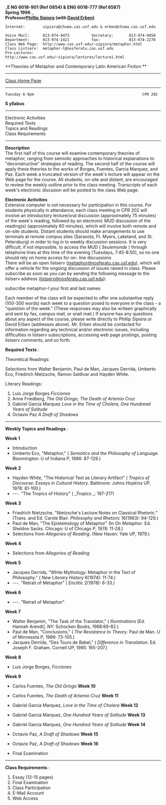 _**E NG 6018-901 (Ref 0854) & ENG 6018-777 (Ref 6587)  
Spring 1996** _  
**Professor[Phillip Sipiora](mailto:sipiora@chuma.cas.usf.edu) (with [David
Erben](mailto:erben@chuma.cas.usf.edu))**  

    
    
    Internet:        sipiora@chuma.cas.usf.edu & erben@chuma.cas.usf.edu
    
    Voice Mail:      813-974-9473          Secretary:       813-974-9458
    Department:      813-974-2421          fax:             813-974-2270
    Class Web Page:  http://www.cas.usf.edu/~sipiora/metaphor.html
    Class Listserv:  metaphor-l@nosferatu.cas.usf.edu
    Pre-Lectures:    http://www.cas.usf.edu/~sipiora/lectures/lecture1.html
    

  
**Theories of Metaphor and Contemporary Latin American Fiction **

* * *

[Class Home Page](indexm.html)

* * *
    
    
    Tuesday 6-9pm                                                 CPR 202
    

**S yllabus**

* * *

Electronic Activities  
Required Texts  
Topics and Readings  
Class Requirements  

* * *

**Description**  
The first half of this course will examine contemporary theories of metaphor,
ranging from semiotic approaches to historical explanations to
"deconstructive" strategies of reading. The second half of the course will
apply these theories to the works of Borges, Fuentes, Garcia Marquez, and Paz.
Each week a truncated version of the week's lecture will appear on the Web
page for the course. All students, on-site and distant, are encouraged to
review the weekly outline prior to the class meeting. Transcripts of each
week's electronic discssion will be posted to the class Web page.

**Electronic Activities**  
Extensive computer is not necessary for participation in this course. For
students physically in attendance, each class meeting in CPR 202 will involve
an introductory lecture/oral discussion (approximately 75 minutes) of the
week's reading, followed by an electronic MUD discussion of the reading(s)
(approximately 60 minutes), which will involve both remote and on-site
students. Distant students should make arrangements to use terminals at remote
compus sites (Sarasota, Ft. Myers, Lakeland, and St. Petersburg) in order to
log in to weekly discussion sessions. It is very difficult, if not impossible,
to access the MUD ( _Seulemonde_ ) through telephone lines at this time of the
evening (Tuesdays, 7:45-8:50), so no one should rely on home access for on-
line discussions  
There will be an open listserv (metaphor@nosferatu.cas.usf.edu), which will
offer a vehicle for the ongoing discussion of issues raised in class. Please
subscribe as soon as you can by sending the following message to the listserv
address (listserv@nosferatu.cas.usf.edu):

subscribe metaphor-l your first and last names

Each member of the class will be expected to offer one substantive reply
(100-300 words) each week to a question posed to everyone in the class - a
"question of the week." (These responses may also be writeen graphically and
sent by fax, campus mail, or snail mail.) If anyone has any questions about
any aspect of the course, please write directly to Phillip Sipiora or David
Erben (addresses above). Mr. Erben should be contacted for information
regarding any technical and/or electronic issues, including difficulties in
listserv subscriptions, accessing web page postings, posting listserv
comments, and so forth.

**Required Texts** :

Theoretical Readings:

Selections from Walter Benjamin, Paul de Man, Jacques Derrida, Umberto Eco,
Friedrich Nietzsche, Ramon Saldivar and Hayden White.

Literary Readings:

  1. Luis Jorge Borges _Ficciones_
  2. Anne Friedberg, _The Old Gringo, The Death of Artemio Cruz_
  3. Gabriel Garcia Marquez _Love in the Time of Cholera, One Hundread Years of Solitude_
  4. Octavio Paz _A Draft of Shadows_

* * *

**Weekly Topics and Readings** :

**Week 1**

  * Introduction 
  * Umberto Eco, "Metaphor," ( _Semiotics and the Philosophy of Language_. Bloomington: U of Indiana P, 1986: 87-129.) 

**Week 2**

  * Hayden White, "The Historical Text as Literary Artifact" ( _Tropics of Discourse: Essays in Cultural History_. Baltimore: Johns Hopkins UP, 1978: 81-100.) 
  * \---. "The Tropics of History" ( _Tropics _: 197-217)

**Week 3**

  * Friedrich Nietzsche, "Nietzsche's Lecture Notes on Classical Rhetoric." (Trans. and Ed. Carole Blair. _Philosophy and Rhetoric_ 16(1983): 94-129.) 
  * Paul de Man, "The Epistemology of Metaphor" (In _On Metaphor_. Ed. Sheldon Sacks. Chicago: U of Chicago P, 1978: 11-28.) 
  * Selections from _Allegories of Reading_. (New Haven: Yale UP, 1979.) 

**Week 4**

  * Selections from _Allegories of Reading_ 

**Week 5**

  * Jacques Derrida, "White Mythology: Metaphor in the Text of Philosophy." ( _New Literary History_ 6(1974): 11-74.) 
  * \---. "Retrait of Metaphor" ( _Enclitic_ 2(1978): 6-33.) 

**Week 6**

  * \---. "Retrait of Metaphor" 

**Week 7**

  * Walter Benjamin, "The Task of the Translator," ( _Illuminations_ [Ed. Hannah Arendt]. NY: Schocken Books, 1968:69-82.) 
  * Paul de Man, "Conclusions," ( _The Resistance to Theory_. Paul de Man. U of Minnesota P, 1986: 73-105.) 
  * Jacques Derrida, "Des Tours de Babel," ( _Difference in Translation_. Ed. Joseph F. Graham. Cornell UP, 1985: 165-207.) 

**Week 8**

  * Luis Jorge Borges, _Ficciones_ 

**Week 9**

  * Carlos Fuentes, _The Old Gringo_ 
**Week 10**

  * Carlos Fuentes, _The Death of Artemio Cruz_ 
**Week 11**

  * Gabriel Garcia Marquez, _Love in the Time of Cholera_ 
**Week 12**

  * Gabriel Garcia Marquez, _One Hundred Years of Solitude_ 
**Week 13**

  * Gabriel Garcia Marquez, _One Hundred Years of Solitude_ 
**Week 14**

  * Octavio Paz, _A Draft of Shadows_ 
**Week 15**

  * Octavio Paz, _A Draft of Shadows_ 
**Week 16**

  * Final Examination 

* * *

**Class Requirements** :

    
  1. Essay (12-15 pages)     
  2. Final Examination     
  3. Class Participation     
  4. E-Mail Account     
  5. Web Access 

